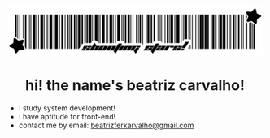 <img align="center" src="./assets/banner.png">

<h1 align="center">hi! the name's beatriz carvalho! </h1>

- i study system development!
- i have aptitude for front-end!
- contact me by email: beatrizferkarvalho@gmail.com
